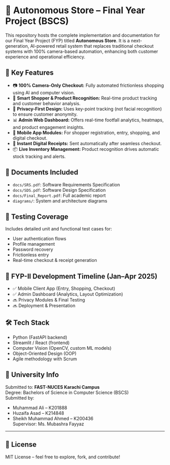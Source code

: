 # 🛒 Autonomous Store – Final Year Project (BSCS)

This repository hosts the complete implementation and documentation for our Final Year Project (FYP) titled **Autonomous Store**. It is a next-generation, AI-powered retail system that replaces traditional checkout systems with 100% camera-based automation, enhancing both customer experience and operational efficiency.

## 🚀 Key Features
- 📷 **100% Camera-Only Checkout:** Fully automated frictionless shopping using AI and computer vision.
- 🧠 **Smart Shopper & Product Recognition:** Real-time product tracking and customer behavior analysis.
- 🔐 **Privacy-First Design:** Uses key-point tracking (not facial recognition) to ensure customer anonymity.
- 📊 **Admin Web Dashboard:** Offers real-time footfall analytics, heatmaps, and product engagement insights.
- 📱 **Mobile App Modules:** For shopper registration, entry, shopping, and digital checkout.
- 🧾 **Instant Digital Receipts:** Sent automatically after seamless checkout.
- 📦 **Live Inventory Management:** Product recognition drives automatic stock tracking and alerts.

## 📁 Documents Included
- `docs/SRS.pdf`: Software Requirements Specification  
- `docs/SDS.pdf`: Software Design Specification  
- `docs/Final_Report.pdf`: Full academic report  
- `diagrams/`: System and architecture diagrams

## 🧪 Testing Coverage
Includes detailed unit and functional test cases for:
- User authentication flows
- Profile management
- Password recovery
- Frictionless entry
- Real-time checkout & receipt generation

## 📅 FYP-II Development Timeline (Jan–Apr 2025)
- ✅ Mobile Client App (Entry, Shopping, Checkout)
- ✅ Admin Dashboard (Analytics, Layout Optimization)
- 🔜 Privacy Modules & Final Testing
- 🔜 Deployment & Presentation

## 🛠️ Tech Stack
- Python (FastAPI backend)
- Streamlit / React (frontend)
- Computer Vision (OpenCV, custom ML models)
- Object-Oriented Design (OOP)
- Agile methodology with Scrum

## 🏫 University Info
Submitted to: **FAST-NUCES Karachi Campus**  
Degree: Bachelors of Science in Computer Science (BSCS)  
Submitted by:  
- Muhammad Ali – K201888  
- Huzaifa Asad – K214848  
- Sheikh Muhammad Ahmed – K200436  
Supervisor: Ms. Mubashra Fayyaz

---

## 📄 License
MIT License – feel free to explore, fork, and contribute!

